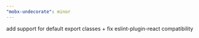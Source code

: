 ```yaml
---
"mobx-undecorate": minor
---
```


add support for default export classes + fix eslint-plugin-react compatibility
